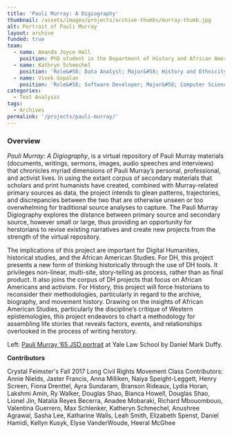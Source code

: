 ```yaml
---
title: 'Pauli Murray: A Digiography'
thumbnail: /assets/images/projects/archive-thumbs/murray-thumb.jpg
alt: Portrait of Pauli Murray
layout: archive
funded: true
team:
  - name: Amanda Joyce Hall
    position: PhD student in the Department of History and African American Studies
  - name: Kathryn Schmechel
    position: 'Role&#58; Data Analyst; Major&#58; History and Ethnicity, Race and Migration'
  - name: Vivek Gopalan
    position: 'Role&#58; Software Developer; Major&#58; Computer Science and Statistics & Data Science'
categories:
  - Text Analysis
tags:
  - Archives
permalink: '/projects/pauli-murray/'
---
```


### Overview

*Pauli Murray: A Digiography*, is a virtual repository of Pauli Murray materials (documents, writings, sermons, images, audio speeches and interviews) that chronicles myriad dimensions of Pauli Murray’s personal, professional, and activist lives. In using the extant corpus of secondary materials that scholars and print humanists have created, combined with Murray-related primary sources as data, the project intends to glean patterns, trajectories, and discrepancies between the two that are otherwise unseen or too overwhelming for traditional source analyses to capture. The Pauli Murray Digiography explores the distance between primary source and secondary source, however small or large, thus providing an opportunity for herstorians to revise existing narratives and create new projects from the strength of the virtual repository. 

The implications of this project are important for Digital Humanities, historical studies, and the African American Studies. For DH, this project presents a new form of thinking historically through the use of DH tools. It privileges non-linear, multi-site, story-telling as process, rather than as final product. It also joins the corpus of DH projects that focus on African Americans and activism. For History, this project will force historians to reconsider their methodologies, particularly in regard to the archive, biography, and movement history. Drawing on the insights of African American Studies, particularly the discipline’s critique of Western epistemologies, this project endeavors to chart a methodology for assembling life stories that reveals factors, events, and relationships overlooked in the process of writing herstory.

Left: <a href="https://law.yale.edu/yls-today/news/law-school-unveils-pauli-murray-65-jsd-portrait" target="_blank">Pauli Murray &rsquo;65 JSD portrait</a> at Yale Law School by Daniel Mark Duffy.
<br>


<b>Contributors</b>

Crystal Feimster's Fall 2017 Long Civil Rights Movement Class Contributors:<br> 
Annie Nields, Jaster Francis, Anna Milliken, Naiya Speight-Leggett, Henry Screen, Fiona Drenttel, Ayra Sundaram, Branson Rideaux, Lydia Horan, Lakshmi Amin, Ry Walker, Douglas Shao, Bianca Howell, Douglas Shao, Lionel Jin, Natalia Reyes Becerra, Anadee Mobaraki, Richard Mbouombouo, Valentina Guerrero, Max Schlenker, Katheryn Schmechel, Anushree Agrawal, Sasha Lee, Katharine Walls, Leah Smith, Elizabeth Spenst, Daniel Hamidi, Kellyn Kusyk, Elyse VanderWoude, Heeral McGhee
